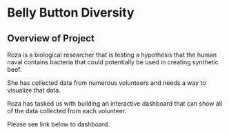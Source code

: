 # Belly Button Diversity
## Overview of Project
Roza is a biological researcher that is testing a hypothesis that the human naval contains bacteria that could potentially be used in creating synthetic beef. 

She has collected data from numerous volunteers and needs a way to visualize that data.

Roza has tasked us with building an interactive dashboard that can show all of the data collected from each volunteer.

Please see link below to dashboard.